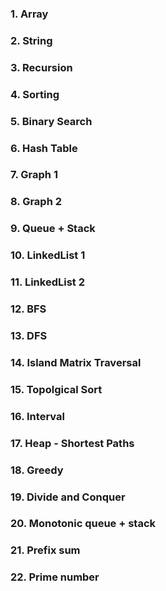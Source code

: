### 1. Array

### 2. String

### 3. Recursion

### 4. Sorting

### 5. Binary Search

### 6. Hash Table

### 7. Graph 1

### 8. Graph 2

### 9. Queue + Stack

### 10. LinkedList 1

### 11. LinkedList 2

### 12. BFS

### 13. DFS

### 14. Island Matrix Traversal

### 15. Topolgical Sort

### 16. Interval

### 17. Heap - Shortest Paths

### 18. Greedy

### 19. Divide and Conquer

### 20. Monotonic queue + stack

### 21. Prefix sum

### 22. Prime number
